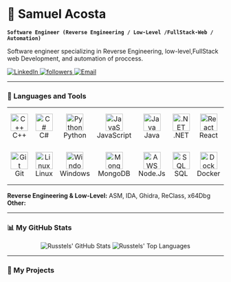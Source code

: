 # 🧀 Samuel Acosta

**`Software Engineer (Reverse Engineering / Low-Level /FullStack-Web / Automation)`**

Software engineer specializing in Reverse Engineering, low-level,FullStack web Development, and automation of proccess.

<p align="left">
   <a href="https://linkedin.com/in/samuel-acosta">
      <img alt="LinkedIn" title="Conecta conmigo en LinkedIn" src="https://custom-icon-badges.demolab.com/badge/LinkedIn-0077B5?style=for-the-badge&logo=linkedin&logoColor=white"/>
   </a>
   <a href="https://github.com/Russtels?tab=followers">
      <img alt="followers" title="Sígueme en Github" src="https://custom-icon-badges.demolab.com/github/followers/Russtels?color=236ad3&labelColor=1155ba&style=for-the-badge&logo=person-add&label=Follow&logoColor=white"/>
   </a>
    <a href="mailto:samuelacostadev@proton.me">
      <img alt="Email" title="Envíame un correo" src="https://custom-icon-badges.demolab.com/badge/ProtonMail-8B89CC?style=for-the-badge&logo=protonmail&logoColor=white"/>
   </a>
</p>

---

### 🧰 Languages and Tools

<table>
  <tr>
    <td align="center" width="95" height="90">
      <img src="https://cdn.jsdelivr.net/gh/devicons/devicon/icons/cplusplus/cplusplus-original.svg" width="40" height="40" alt="C++" /><br>
      C++
    </td>
    <td align="center" width="95" height="90">
      <img src="https://cdn.jsdelivr.net/gh/devicons/devicon/icons/csharp/csharp-original.svg" width="40" height="40" alt="C#" /><br>
      C#
    </td>
    <td align="center" width="95" height="90">
      <img src="https://cdn.jsdelivr.net/gh/devicons/devicon/icons/python/python-original.svg" width="40" height="40" alt="Python" /><br>
      Python
    </td>
    <td align="center" width="95" height="90">
      <img src="https://cdn.jsdelivr.net/gh/devicons/devicon/icons/javascript/javascript-original.svg" width="40" height="40" alt="JavaScript" /><br>
      JavaScript
    </td>
    <td align="center" width="95" height="90">
      <img src="https://cdn.jsdelivr.net/gh/devicons/devicon/icons/java/java-original.svg" width="40" height="40" alt="Java" /><br>
      Java
    </td>
     <td align="center" width="95" height="90">
      <img src="https://cdn.jsdelivr.net/gh/devicons/devicon/icons/dot-net/dot-net-original.svg" width="40" height="40" alt=".NET" /><br>
      .NET
    </td>
     <td align="center" width="95" height="90">
      <img src="https://cdn.jsdelivr.net/gh/devicons/devicon/icons/react/react-original.svg" width="40" height="40" alt="React" /><br>
      React
    </td>
  </tr>
  <tr>
    <td align="center" width="95" height="90">
      <img src="https://cdn.jsdelivr.net/gh/devicons/devicon/icons/git/git-original.svg" width="40" height="40" alt="Git" /><br>
      Git
    </td>
    <td align="center" width="95" height="90">
      <img src="https://cdn.jsdelivr.net/gh/devicons/devicon/icons/linux/linux-original.svg" width="40" height="40" alt="Linux" /><br>
      Linux
    </td>
    <td align="center" width="95" height="90">
      <img src="https://cdn.jsdelivr.net/gh/devicons/devicon/icons/windows8/windows8-original.svg" width="40" height="40" alt="Windows" /><br>
      Windows
    </td>
    <td align="center" width="95" height="90">
      <img src="https://cdn.jsdelivr.net/gh/devicons/devicon/icons/mongodb/mongodb-original.svg" width="40" height="40" alt="MongoDB" /><br>
      MongoDB
    </td>
    <td align="center" width="95" height="90">
      <img src="https://cdn.jsdelivr.net/gh/devicons/devicon/icons/nodejs/nodejs-line-wordmark.svg" width="40" height="40" alt="AWS" /><br>
      Node.Js
    </td>
    <td align="center" width="95" height="90">
      <img src="https://cdn.jsdelivr.net/gh/devicons/devicon/icons/mysql/mysql-original.svg" width="40" height="40" alt="SQL" /><br>
      SQL
    </td>
    <td align="center" width="95" height="90">
      <img src="https://cdn.jsdelivr.net/gh/devicons/devicon/icons/docker/docker-original.svg" width="40" height="40" alt="Docker" /><br>
      Docker
    </td>
  </tr>
</table>

**Reverse Engineering & Low-Level:** ASM, IDA, Ghidra, ReClass, x64Dbg
**Other:** 

---


### 📊 My GitHub Stats

<p align="center">
  <img align="center" src="https://github-readme-stats.vercel.app/api?username=Russtels&show_icons=true&locale=en&theme=gruvbox" alt="Russtels' GitHub Stats" />
  <img align="center" src="https://github-readme-stats.vercel.app/api/top-langs?username=Russtels&layout=compact&locale=en&theme=gruvbox" alt="Russtels' Top Languages"/>
</p>

---

### 🚀 My Projects
